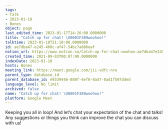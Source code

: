```yaml
---
tags:
- Talk
- 2023-01-18
- Bones
object: page
last_edited_time: 2023-01-17T14:26:00.0000000
title: "Catch up for chat! \U0001F389woohoo!"
talktime: 2023-01-18T21:10:00.0000000
id: ae7dba47-e245-460c-af47-54bc7a886eaf
notion_url: https://www.notion.so/Catch-up-for-chat-woohoo-ae7dba47e245460caf4754bc7a886eaf
created_time: 2021-09-03T00:07:00.0000000
indexDate: 2023-01-18
hosts: Bones
meeting_link: https://meet.google.com/jii-vdfc-nre
parent_type: database_id
parent_database_id: e9339446-880f-4ef0-8ad7-8ad1f507dded
language_level: No limit
archived: false
name: "Catch up for chat! \U0001F389woohoo!"
platform: Google Meet
---
```


Keeping you all in loop! And let’s chat your expectation of the chat and talks!
Any suggestions or things you think can improve the chat you can discuss with us!





